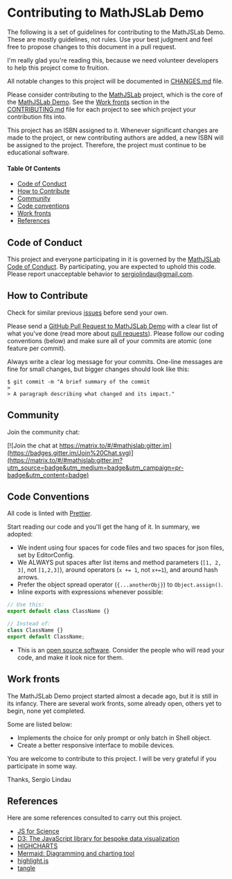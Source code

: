 # Contributing to MathJSLab Demo

The following is a set of guidelines for contributing to the MathJSLab Demo.
These are mostly guidelines, not rules. Use your best judgment and feel free to
propose changes to this document in a pull request.

I'm really glad you're reading this, because we need volunteer developers to
help this project come to fruition.

All notable changes to this project will be documented in
[CHANGES.md](https://github.com/MathJSLab/mathjslab-app/blob/main/CHANGES.md)
file.

Please consider contributing to the
[MathJSLab](https://github.com/MathJSLab/mathjslab) project, which is the core
of the [MathJSLab Demo](https://github.com/MathJSLab/mathjslab-app). See the
[Work fronts](#work-fronts) section in the
[CONTRIBUTING.md](https://github.com/MathJSLab/mathjslab-app/blob/main/CONTRIBUTING.md)
file for each project to see which project your contribution fits into.

This project has an ISBN assigned to it. Whenever significant changes are made
to the project, or new contributing authors are added, a new ISBN will be
assigned to the project. Therefore, the project must continue to be educational
software.

#### Table Of Contents

- [Code of Conduct](#code-of-conduct)
- [How to Contribute](#how-to-contribute)
- [Community](#community)
- [Code conventions](#code-conventions)
- [Work fronts](#work-fronts)
- [References](#references)

## Code of Conduct

This project and everyone participating in it is governed by the
[MathJSLab Code of Conduct](https://github.com/MathJSLab/mathjslab-app/blob/main/CODE_OF_CONDUCT.md).
By participating, you are expected to uphold this code. Please report
unacceptable behavior to
[sergiolindau@gmail.com](mailto:sergiolindau@gmail.com).

## How to Contribute

Check for similar previous
[issues](https://github.com/MathJSLab/mathjslab-app/issues) before send your
own.

Please send a
[GitHub Pull Request to MathJSLab Demo](https://github.com/MathJSLab/mathjslab-app/pull/new/main)
with a clear list of what you've done (read more about
[pull requests](http://help.github.com/pull-requests/)). Please follow our
coding conventions (below) and make sure all of your commits are atomic (one
feature per commit).

Always write a clear log message for your commits. One-line messages are fine
for small changes, but bigger changes should look like this:

    $ git commit -m "A brief summary of the commit
    >
    > A paragraph describing what changed and its impact."

## Community

Join the community chat:

[![Join the chat at https://matrix.to/#/#mathjslab:gitter.im](https://badges.gitter.im/Join%20Chat.svg)](https://matrix.to/#/#mathjslab:gitter.im?utm_source=badge&utm_medium=badge&utm_campaign=pr-badge&utm_content=badge)

## Code Conventions

All code is linted with [Prettier](https://prettier.io/).

Start reading our code and you'll get the hang of it. In summary, we adopted:

- We indent using four spaces for code files and two spaces for json files, set
  by EditorConfig.
- We ALWAYS put spaces after list items and method parameters (`[1, 2, 3]`, not
  `[1,2,3]`), around operators (`x += 1`, not `x+=1`), and around hash arrows.
- Prefer the object spread operator (`{...anotherObj}`) to `Object.assign()`.
- Inline exports with expressions whenever possible:

```typescript
// Use this:
export default class ClassName {}

// Instead of:
class ClassName {}
export default ClassName;
```

- This is an
  [open source software](https://en.wikipedia.org/wiki/Open-source_software).
  Consider the people who will read your code, and make it look nice for them.

## Work fronts

The MathJSLab Demo project started almost a decade ago, but it is still in its
infancy. There are several work fronts, some already open, others yet to begin,
none yet completed.

Some are listed below:

- Implements the choice for only prompt or only batch in Shell object.
- Create a better responsive interface to mobile devices.

You are welcome to contribute to this project. I will be very grateful if you
participate in some way.

Thanks, Sergio Lindau

## References

Here are some references consulted to carry out this project.

- [JS for Science](https://indico.cern.ch/event/853710/contributions/3708132/attachments/1985053/3307323/Armina_Abramyan_JS_for_Science.pdf)
- [D3: The JavaScript library for bespoke data visualization](https://d3js.org/)
- [HIGHCHARTS](https://www.highcharts.com/)
- [Mermaid: Diagramming and charting tool](https://mermaid.js.org/)
- [highlight.js](https://highlightjs.org/)
- [tangle](http://worrydream.com/Tangle/)
